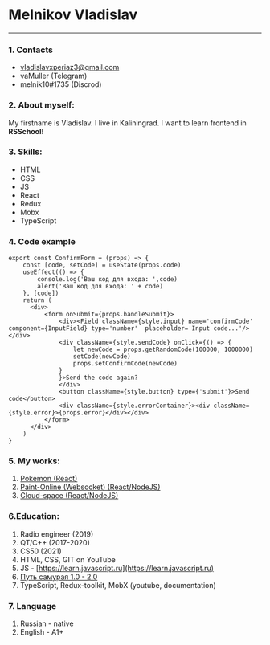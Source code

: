 Melnikov Vladislav
===============================================

***********************************************

### 1. Contacts

* vladislavxperiaz3@gmail.com
* vaMuller (Telegram)
* melnik10#1735 (Discrod)

### 2. About myself:
My firstname is Vladislav. I live in Kaliningrad. I want to learn frontend in **RSSchool**!

### 3. Skills:
* HTML
* CSS
* JS
* React
* Redux
* Mobx
* TypeScript


### 4. Code example
```
export const ConfirmForm = (props) => {
    const [code, setCode] = useState(props.code)
    useEffect(() => {
        console.log('Ваш код для входа: ',code)
        alert('Ваш код для входа: ' + code)
    }, [code])
    return (
      <div>
          <form onSubmit={props.handleSubmit}>
              <div><Field className={style.input} name='confirmCode' component={InputField} type='number'  placeholder='Input code...'/></div>
              <div className={style.sendCode} onClick={() => {
                  let newCode = props.getRandomCode(100000, 1000000)
                  setCode(newCode)
                  props.setConfirmCode(newCode)
              }
              }>Send the code again?
              </div>
              <button className={style.button} type={'submit'}>Send code</button>
              <div className={style.errorContainer}><div className={style.error}>{props.error}</div></div>
          </form>
      </div>
    )
}
```

### 5. My works:
1. [Pokemon (React)](https://melnik10.github.io/pokemon-code/#/app)
2. [Paint-Online (Websocket) (React/NodeJS)](https://melnik10.github.io/paint-websocket/#/)
3. [Cloud-space (React/NodeJS)](https://cloud-mern.herokuapp.com/login)

### 6.Education:
1. Radio engineer (2019)
2. QT/C++ (2017-2020)
3. CS50 (2021)
4. HTML, CSS, GIT on YouTube
5. JS - [https://learn.javascript.ru](https://learn.javascript.ru)
6. [Путь самурая 1.0 - 2.0](https://www.youtube.com/watch?v=gb7gMluAeao&list=PLcvhF2Wqh7DNVy1OCUpG3i5lyxyBWhGZ8)
7. TypeScript, Redux-toolkit, MobX (youtube, documentation)

### 7. Language
1. Russian - native
2. English - A1+